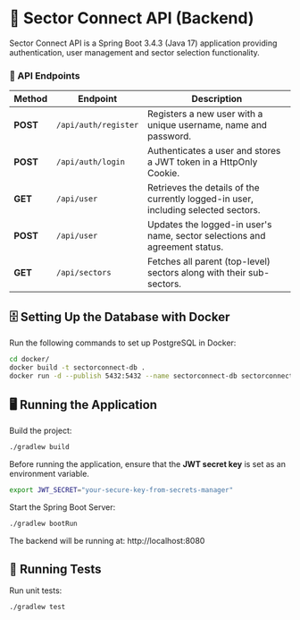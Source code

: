 # 🚀 Sector Connect API (Backend)

Sector Connect API is a Spring Boot 3.4.3 (Java 17) application providing authentication, user management and sector selection
functionality.

### 📡 API Endpoints

| Method   | Endpoint             | Description                                                                        |
|----------|----------------------|------------------------------------------------------------------------------------|
| **POST** | `/api/auth/register` | Registers a new user with a unique username, name and password.                    |
| **POST** | `/api/auth/login`    | Authenticates a user and stores a JWT token in a HttpOnly Cookie.                  |
| **GET**  | `/api/user`          | Retrieves the details of the currently logged-in user, including selected sectors. |
| **POST** | `/api/user`          | Updates the logged-in user's name, sector selections and agreement status.         |
| **GET**  | `/api/sectors`       | Fetches all parent (top-level) sectors along with their sub-sectors.               |

## 🗄️ Setting Up the Database with Docker

Run the following commands to set up PostgreSQL in Docker:
```bash
cd docker/
docker build -t sectorconnect-db .
docker run -d --publish 5432:5432 --name sectorconnect-db sectorconnect-db
```

## 🖥️️ Running the Application

Build the project:
```bash
./gradlew build
```

Before running the application, ensure that the **JWT secret key** is set as an environment variable.
```bash
export JWT_SECRET="your-secure-key-from-secrets-manager"
```

Start the Spring Boot Server:
```bash
./gradlew bootRun
```
The backend will be running at: http://localhost:8080

## 🧪 Running Tests

Run unit tests:
```bash
./gradlew test
```

